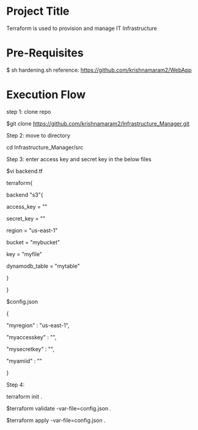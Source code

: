 Project Title
=====================
Terraform is used to provision and manage IT Infrastructure

Pre-Requisites
============================
$ sh hardening.sh reference: https://github.com/krishnamaram2/WebApp


Execution Flow
=====================

step 1: clone repo

$git clone https://github.com/krishnamaram2/Infrastructure_Manager.git



Step 2: move to directory

cd Infrastructure_Manager/src



Step 3: enter access key and secret key in the below files 

$vi backend.tf

terraform{

backend "s3"{

access_key = ""

secret_key = ""

region = "us-east-1"

bucket = "mybucket"

key = "myfile"

dynamodb_table = "mytable"

}

}


$config.json

{

"myregion" : "us-east-1",

"myaccesskey" : "",

"mysecretkey" : "",

"myamiid" : ""

}




Step 4:

terraform init .

$terraform validate -var-file=config.json .

$terraform apply -var-file=config.json .
